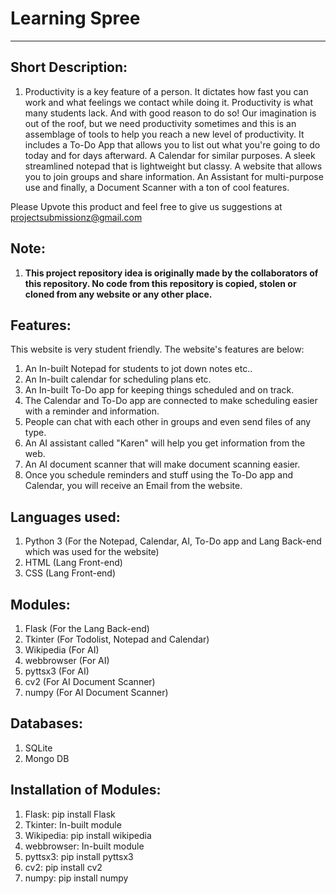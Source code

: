 # Learning Spree
-----------------------------------

Short Description:
--------------------------------------------------
1. Productivity is a key feature of a person. It dictates how fast you can work and what feelings we contact while doing it. Productivity is what many students lack. And with good reason to do so! Our imagination is out of the roof, but we need productivity sometimes and this is an assemblage of tools to help you reach a new level of productivity. It includes a To-Do App that allows you to list out what you're going to do today and for days afterward. A Calendar for similar purposes. A sleek streamlined notepad that is lightweight but classy. A website that allows you to join groups and share information. An Assistant for multi-purpose use and finally, a Document Scanner with a ton of cool features.  

Please Upvote this product and feel free to give us suggestions at projectsubmissionz@gmail.com 

**Note:**
----------------------------------------------------
1. **This project repository idea is originally made by the collaborators of this repository. No code from this repository is copied, stolen or cloned from any website or any other place.**

Features:
-----------------------------------------
This website is very student friendly. The website's features are below:

1. An In-built Notepad for students to jot down notes etc..
2. An In-built calendar for scheduling plans etc.
3. An In-built To-Do app for keeping things scheduled and on track.
4. The Calendar and To-Do app are connected to make scheduling easier with a reminder and information.
5. People can chat with each other in groups and even send files of any type.
6. An AI assistant called "Karen" will help you get information from the web.
7. An AI document scanner that will make document scanning easier.
8. Once you schedule reminders and stuff using the To-Do app and Calendar, you will receive an Email from the website.

Languages used:
--------------------------------------
1. Python 3 (For the Notepad, Calendar, AI, To-Do app and Lang Back-end which was used for the website) 
2. HTML (Lang Front-end)
3. CSS (Lang Front-end)

Modules:
---------------------------------------
1. Flask (For the Lang Back-end)
2. Tkinter (For Todolist, Notepad and Calendar)
3. Wikipedia (For AI)
4. webbrowser (For AI)
5. pyttsx3 (For AI)
6. cv2 (For AI Document Scanner)
7. numpy (For AI Document Scanner)

Databases:
----------------------------------------
1. SQLite
2. Mongo DB

Installation of Modules:
---------------------------------------------
1. Flask: pip install Flask
2. Tkinter: In-built module
3. Wikipedia: pip install wikipedia
4. webbrowser: In-built module
5. pyttsx3: pip install pyttsx3
6. cv2: pip install cv2
7. numpy: pip install numpy

